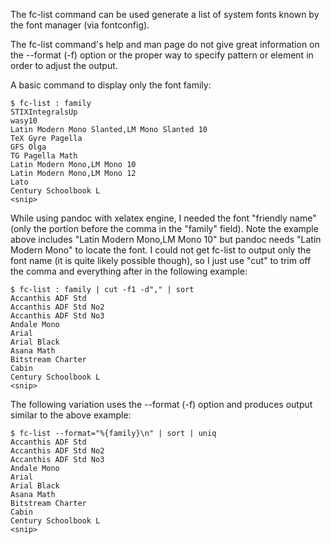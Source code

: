 The fc-list command can be used generate a list of system fonts known by the font manager (via fontconfig).

The fc-list command's help and man page do not give great information on the --format (-f) option or the proper way to specify pattern or element in order to adjust the output.

A basic command to display only the font family:

```
$ fc-list : family
STIXIntegralsUp
wasy10
Latin Modern Mono Slanted,LM Mono Slanted 10
TeX Gyre Pagella
GFS Olga
TG Pagella Math
Latin Modern Mono,LM Mono 10
Latin Modern Mono,LM Mono 12
Lato
Century Schoolbook L
<snip>
```

While using pandoc with xelatex engine, I needed the font "friendly name" (only the portion before the comma in the "family" field). Note the example above includes "Latin Modern Mono,LM Mono 10" but pandoc needs "Latin Modern Mono" to locate the font. I could not get fc-list to output only the font name (it is quite likely possible though), so I just use "cut" to trim off the comma and everything after in the following example:
```
$ fc-list : family | cut -f1 -d"," | sort
Accanthis ADF Std
Accanthis ADF Std No2
Accanthis ADF Std No3
Andale Mono
Arial
Arial Black
Asana Math
Bitstream Charter
Cabin
Century Schoolbook L
<snip>
```


The following variation uses the --format (-f) option and produces output similar to the above example:
```
$ fc-list --format="%{family}\n" | sort | uniq
Accanthis ADF Std
Accanthis ADF Std No2
Accanthis ADF Std No3
Andale Mono
Arial
Arial Black
Asana Math
Bitstream Charter
Cabin
Century Schoolbook L
<snip>
```

